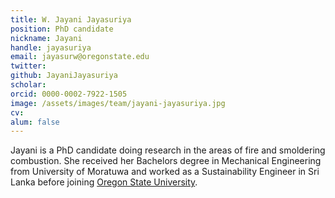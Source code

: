 ```yaml
---
title: W. Jayani Jayasuriya
position: PhD candidate
nickname: Jayani
handle: jayasuriya
email: jayasurw@oregonstate.edu
twitter:
github: JayaniJayasuriya
scholar:
orcid: 0000-0002-7922-1505
image: /assets/images/team/jayani-jayasuriya.jpg
cv:
alum: false
---
```

Jayani is a PhD candidate doing research in the areas of fire and smoldering combustion. She received her Bachelors degree in Mechanical Engineering from University of Moratuwa and worked as a Sustainability Engineer in Sri Lanka before joining [Oregon State University].


[Oregon State University]: http://oregonstate.edu/
[School of Mechanical, Industrial, and Manufacturing Engineering]: http://mime.oregonstate.edu
